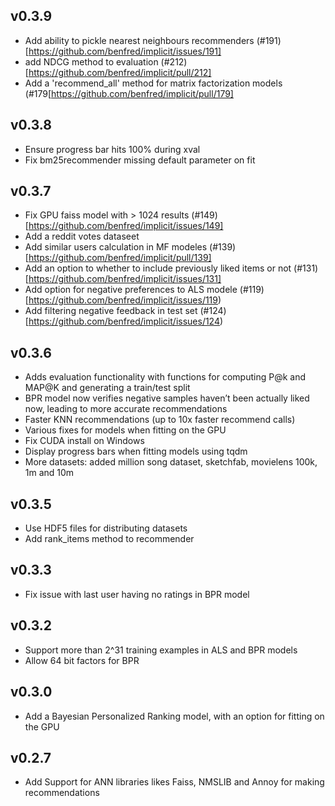 ## v0.3.9

* Add ability to pickle nearest neighbours recommenders (#191)[https://github.com/benfred/implicit/issues/191]
* add NDCG method to evaluation (#212)[https://github.com/benfred/implicit/pull/212]
* Add a 'recommend_all' method for matrix factorization models (#179[https://github.com/benfred/implicit/pull/179]

## v0.3.8

* Ensure progress bar hits 100% during xval
* Fix bm25recommender missing default parameter on fit

## v0.3.7

* Fix GPU faiss model with > 1024 results (#149)[https://github.com/benfred/implicit/issues/149]
* Add a reddit votes dataseet
* Add similar users calculation in MF modeles (#139)[https://github.com/benfred/implicit/pull/139]
* Add an option to whether to include previously liked items or not (#131)[https://github.com/benfred/implicit/issues/131]
* Add option for negative preferences to ALS modele (#119)[https://github.com/benfred/implicit/issues/119)
* Add filtering negative feedback in test set (#124)[https://github.com/benfred/implicit/issues/124)

## v0.3.6

* Adds evaluation functionality with functions for computing P@k and MAP@K and generating a train/test split
* BPR model now verifies negative samples haven’t been actually liked now, leading to more accurate recommendations
* Faster KNN recommendations (up to 10x faster recommend calls)
* Various fixes for models when fitting on the GPU
* Fix CUDA install on Windows
* Display progress bars when fitting models using tqdm
* More datasets: added million song dataset, sketchfab, movielens 100k, 1m and 10m

## v0.3.5

* Use HDF5 files for distributing datasets
* Add rank_items method to recommender

## v0.3.3

* Fix issue with last user having no ratings in BPR model

## v0.3.2

* Support more than 2^31 training examples in ALS and BPR models
* Allow 64 bit factors for BPR

## v0.3.0
* Add a Bayesian Personalized Ranking model, with an option for fitting on the GPU

## v0.2.7
* Add Support for ANN libraries likes Faiss, NMSLIB and Annoy for making recommendations

